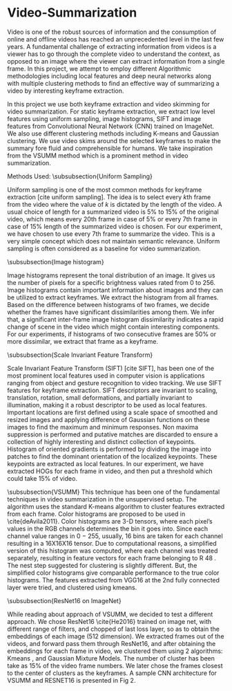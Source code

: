 # Video-Summarization
Video is one of the robust sources of information and the consumption of online and offline videos has reached an unprecedented level in the last few years. A fundamental challenge of extracting information from videos is a viewer has to go through the complete video to understand the context, as opposed to an image where the viewer can extract information from a single frame. In this project, we attempt to employ different Algorithmic methodologies including local features and deep neural networks along with multiple clustering methods to find an effective way of summarizing a video by interesting keyframe extraction. 

In this project we use both keyframe extraction and video skimming for video summarization. For static keyframe extraction, we extract low level features using uniform sampling, image histograms, SIFT and image features from Convolutional Neural Network (CNN) trained on ImageNet. We also use different clustering methods including K-means and Gaussian clustering. We use video skims around the selected keyframes to make the summary fore fluid and comprehensible for humans. We take inspiration from the VSUMM method which is a prominent method in video summarization.

Methods Used:
\subsubsection{Uniform Sampling}

Uniform sampling is one of the most common methods for keyframe extraction [cite uniform sampling]. The idea is to select every $k$th frame from the video where the value of $k$ is dictated by the length of the video. A usual choice of length for a summarized video is 5\% to 15\% of the original video, which means every 20th frame in case of 5\% or every 7th frame in case of 15\% length of the summarized video is chosen. For our experiment, we have chosen to use every 7th frame to summarize the video. This is a very simple concept which does not maintain semantic relevance. Uniform sampling is often considered as a baseline for video summarization. 

\subsubsection{Image histogram}

Image histograms represent the tonal distribution of an image. It gives us the number of pixels for a specific brightness values rated from 0 to 256. Image histograms contain important information about images and they can be utilized to extract keyframes. We extract the histogram from all frames. Based on the difference between histograms of two frames, we decide whether the frames have significant dissimilarities among them. We infer that, a significant inter-frame image histogram dissimilarity indicates a rapid change of scene in the video which might contain interesting components. For our experiments, if histograms of two consecutive frames are 50\% or more dissimilar, we extract that frame as a keyframe. 

\subsubsection{Scale Invariant Feature Transform}

Scale Invariant Feature Transform (SIFT) [cite SIFT], has been one of the most prominent local features used in computer vision is applications ranging from object and gesture recognition to video tracking. We use SIFT features for keyframe extraction. SIFT descriptors are invariant to scaling, translation, rotation, small deformations, and partially invariant to illumination, making it a robust descriptor to be used as local features. Important locations are first defined using a scale space of smoothed and resized images and applying difference of Gaussian functions on these images to find the maximum and minimum responses. Non maxima suppression is performed and putative matches are discarded to ensure a collection of highly interesting and distinct collection of keypoints. Histogram of oriented gradients is performed by dividing the image into patches to find the dominant orientation of the localized keypoints. These keypoints are extracted as local features. In our experiment, we have extracted HOGs for each frame in video, and then put a threshold which could take 15\% of video. 

\subsubsection{VSUMM} 
This technique has been one of the fundamental techniques in video summarization in the unsupervised setup. The algorithm uses the standard K-means algorithm to cluster features extracted from each frame. Color histograms are proposed to be used in \cite{deAvila2011}. Color histograms are 3-D tensors, where each pixel’s values in the RGB channels determines the bin it goes into. Since each channel value ranges in 0 − 255, usually, 16 bins are taken for each channel resulting in a 16X16X16 tensor. Due to computational reasons, a simplified version of this histogram was computed, where each channel was treated separately, resulting in feature vectors for each frame belonging to R 48 . The nest step suggested for clustering is slightly different. But, the simplified color histograms give comparable performance to the true color histograms. The features extracted from VGG16 at the 2nd fully connected layer were tried, and clustered using kmeans.

\subsubsection{ResNet16 on ImageNet}

While reading about approach of VSUMM, we decided to test a different approach. We chose ResNet16 \cite{He2016} trained on image net, with different range of filters, and chopped of last loss layer, so as to obtain the embeddings of each image (512 dimension). We extracted frames out of the videos, and forward pass them through ResNet16, and after obtaining the embeddings for each frame in video, we clustered them using 2 algorithms: Kmeans , and Gaussian Mixture Models. The number of cluster has been take as 15\% of the video frame numbers. We later chose the frames closest to the center of clusters as the keyframes. A sample CNN architecture for VSUMM and RESNET16 is presented in Fig 2.
